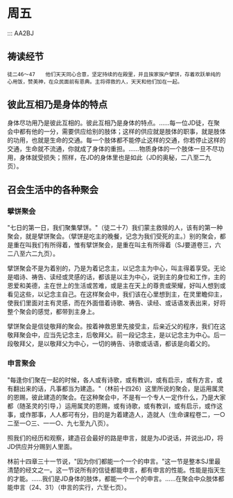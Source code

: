 # 周五

::: AA2BJ
## 祷读经节
```
徒二46～47　　他们天天同心合意，坚定持续的在殿里，并且挨家挨户擘饼，存着欢跃单纯的心用饭，赞美神，在众民面前有恩典。主将得救的人，天天和他们加在一起。
```

## 彼此互相乃是身体的特点

身体尽功用乃是彼此互相的。彼此互相乃是身体的特点。......每一位JD徒，在聚会中都有他的一分，需要供应给别的肢体；这样的供应就是肢体的职事，就是肢体的功用，也就是生命的交通。每一个肢体都不能停止这样的交通，你若停止这样的交通，生命就不流通，你就成了身体的重担。......物质身体的一个肢体一旦不尽功用，身体就受损失；照样，在JD的身体里也是如此（JD的奥秘，二八至二九页）。

## 召会生活中的各种聚会

### 擘饼聚会

"七日的第一日，我们聚集擘饼。"（徒二十7）我们蒙主救赎的人，该有的第一种聚会，就是擘饼聚会。（擘饼是吃主的晚餐，记念为我们受死的主。）别的聚会，都是重在叫我们有所得着，惟有擘饼聚会，是重在叫主有所得着（SJ要道卷三，六二八至六二九页）。

擘饼聚会不是为着别的，乃是为着记念主，以记念主为中心，叫主得着享受。无论是唱诗、祷告、读经或灵感的话，都该是以主为中心，说到主的身位和工作，主的恩爱和美德，主在世上的生活或苦难，或是主在天上的尊贵或荣耀，好叫人想到或看见这些，以记念主自己。在这样聚会中，我们该在心里想到主，在灵里瞻仰主，使我们里面对主有灵感，而在外面借着诗歌、祷告、读经、或话语发表出来，好将整个聚会的感觉，都带到主身上。

擘饼聚会是信徒敬拜的聚会。按着神救恩里先接受主，后亲近父的程序，我们在这敬拜聚会中，应当先记念主，后敬拜父。前一段记念主，是以记念主为中心。后一段敬拜父，是以敬拜父为中心，一切的祷告、诗歌或话语，都该是向着父的。

### 申言聚会

"每逢你们聚在一起的时候，各人或有诗歌，或有教训，或有启示，或有方言，或有翻出来的话，凡事都当为建造。"（林前十四26）这里所说的聚会，是运用属灵的恩赐，彼此建造的聚会。在这种聚会中，不是有一个专人一定作什么，乃是大家都（随圣灵的引导，）运用属灵的恩赐，或有诗歌，或有教训，或有启示，或作这事，或作那事，人人都可有分，目的是为着建造人，造就人（生命课程卷二，一○二至一○三、一一○、九七至九八页）。

照我们的经历和观察，建造召会最好的路是申言，就是为JD说话，并说出JD，将JD供应并分赐到人里面。

林前十四章三十一节说，"因为你们都能一个一个的申言。"这一节是整本SJ里最清楚的经文之一。这一节说所有的信徒都能申言，都有申言的性能。性能是指天生的才能。......我们是JD身体的肢体，都能一个一个的申言。......在聚会中众肢体都能申言（24、31）（申言的实行，六至七页）。
